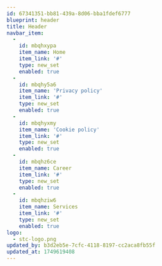 ```yaml
---
id: 67341351-bb81-439a-8d06-bba1fdef6777
blueprint: header
title: Header
navbar_item:
  -
    id: mbqhxypa
    item_name: Home
    item_link: '#'
    type: new_set
    enabled: true
  -
    id: mbqhy5a6
    item_name: 'Privacy policy'
    item_link: '#'
    type: new_set
    enabled: true
  -
    id: mbqhyxmy
    item_name: 'Cookie policy'
    item_link: '#'
    type: new_set
    enabled: true
  -
    id: mbqhz6ce
    item_name: Career
    item_link: '#'
    type: new_set
    enabled: true
  -
    id: mbqhziw6
    item_name: Services
    item_link: '#'
    type: new_set
    enabled: true
logo:
  - stc-logo.png
updated_by: b3d2eb5e-7cfc-4118-8197-cc2aca8fb55f
updated_at: 1749619408
---
```

